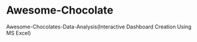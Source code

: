 # Awesome-Chocolate
Awesome-Chocolates-Data-Analysis(Interactive Dashboard Creation Using MS Excel)
